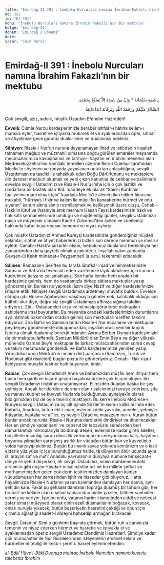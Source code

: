 ```yaml
---
title: "Emirdağ-II 391 : İnebolu Nurcuları namına İbrahim Fakazlı’nın bir mektubu"
no: 391
id: "E2-391"
konu: "İnebolu Nurcuları namına İbrahim Fakazlı’nın bir mektubu"
bolge: "Emirdağ-II"
donem: "Emirdağ 2 Dönemi"
date: 
yazar: "Said Nursî"
---
```


# Emirdağ-II 391 : İnebolu Nurcuları namına İbrahim Fakazlı’nın bir mektubu

<p class="arabic" dir="rtl" title="Meal: “Subhân Allah’ın adıyla” * “Hiçbir şey yoktur ki O'nu hamd ile tesbih etmesin” [İsrâ 17:44]">بِاسْمِهِ سُبْحَانَهُ * وَاِنْ مِنْ شَىْءٍ اِلاَّ يُسَبِّحُ بِحَمْدِهِ</p>

<p class="arabic" dir="rtl" title="Meal: “Allah’ın selâmı, rahmeti ve bereketleri, ebedî ve dâimî olarak üzerinize olsun.”">اَلسَّلاَمُ عَلَيْكُمْ وَرَحْمَةُ اللّٰهِ وَبَرَكَاتُهُ اَبَدًا دَائِمًا</p>

Çok sevgili, aziz, sıddık, müşfik Üstadım Efendim Hazretleri!

**Evvelâ**: Cümle Nurcu kardeşlerimizle beraber istifsâr-ı hâtırla selâm-ı mahsus eyler, hasret ve iştiyakla mübarek el ve ayaklarınızdan öper, sıhhat ve âfiyetinize gece gündüz dualar eder ve dualarınızı bekleriz.

**Sâniyen**: Risale-i Nur’un nuruna dayanamayan ilhad ve istibdadın inşallah tamamen mağlup ve müzmahil olmasına doğru görülen emareler meyanında mecmualarımıza kavuşmamız ve tarihçe-i hayatın en mühim meselesi olan Medresetüzzehra’nın Van’daki temelleri üzerine Reis-i Cumhur tarafından Meclis’te söylenen ve radyoda yayınlanan nutuktan anlaşıldığına, sevgili Üstadımızın da tasdiki ile tahakkuk eden Doğu Dârülfünunu ve mekteplere din dersleri mecburi okumak ve yeni çıkan kanunlar ile cebbar ve zalimlerin evvelce sevgili Üstadımızı ve Risale-i Nur’u imha için o çok lastikli ve dindarlara bir köstek olan 163. maddeye ek olarak “Said-i Kürdî’nin faaliyetine mani olmak için” kaydıyla Meclis’te alenen ilan edilen fıkrasına mukabil, "hürriyet-i fikir ve kalem ile müellifin kanaatlerine hürmet ve onu sıyanet" kanun altına alınıp resmîleşmek ve katîleşmek üzere oluşu, Cenab-ı Hakk’ın lütuf ve ihsanıyla artık merhum Hasan Feyzi kardeşimizin haklı ve hakikatli şehnamelerinde umduğu ve müjdelediği günler, sevgili Üstadımıza nasip ve müyesser olmasını Kadîr-i Zülcemal’den âcilen ve cümlemiz hakkında kabul buyurmasını temenni ve niyaz eyleriz.

Çok müşfik Üstadımız! Ahmed Kureyşî kardeşimizle gönderdiğiniz müjdeli selamlar, sıhhat ve âfiyet haberlerinizi bizleri son derece memnun ve mesrur eyledi. Cenab-ı Hakk’a şükürler olsun, İnebolumuz dualarınız berekâtıyla her zamankinden daha gayretli olmak azmindedir. İnşallah yakın zamanda Cevşen-ül Kebir münacat-ı Peygamberî (a.s.m.) tekemmül edecektir.

**Sâlisen**: Ramazan-ı Şeriften bu tarafa lütufkâr irşad ve himmetlerinizle Samsun ve Bafra’da teveccüh eden vazifemize layık olabilmek için karınca kudretince âcizane çalışmaktayız. Son hafta içinde hem oradan bir kardeşimiz gelmiş, hem de vasıtamızla birkaç zâtlara mektuplar yazıp göndermişler. Bunları ne yapmak lâzım diye Nazif ve diğer kardeşlerimizle istişare ettik. Nihayet sevgili Üstadımıza arzetmeyi muvafık bulduk. Evvelce olduğu gibi Hüsrev Ağabeyimiz vasıtasıyla göndermek, kalabalık olduğu için külfetli olur diye, doğru siz sevgili Üstadımıza affınıza sığınıp takdim ediyoruz. Zât-ı Üstadaneleri arzu ve münasip görürlerse mektupları sahiplerine irsal buyururlar. Bu meyanda oradaki kardeşlerimizin durumlarını aydınlatmak bakımından oradan gelmiş son mektuplarını leffen takdim ediyoruz. Zira Bafra ve Samsun bütün Risale-i Nur eczalarını ve mektupları peyderpey göndermekte olduğumuzdan, inşallah orası yeni bir küçük Isparta olmak dualarınız berekâtındandır. Ayrıca Berber Osman kardeşimizin de bir mektubu leffendir. Samsun Müdürü olan Emin Bey’e ve diğer yüksek mühendis Osman Bey’e mektuplar ile birkaç müracaatlarından sonra cevap ve takım mecmualar gönderildi. Ve Bafra kardeşlerimize yeniden yazıp Yirmidokuzuncu Mektub’un mühim dört parçasını (Ramazan, Turuk ve Hücumat gibi risaleleri) bugün posta ile gönderiyoruz. Cenab-ı Hak rıza-i İlahiyesine muvafık tesirler halk buyursun, âmin.

**Râbian**: Çok sevgili Üstadımız! Anne ve babamızdan müşfik hem ihtiyar hem hasta hem garib ve biçare geçen hayatınız bizlere çok hicran oluyor. Siz sevgili Üstadımızı hiçbir an unutamıyoruz. Elimizden duadan başka bir şey gelmiyor. Ancak her derdlere derman olan risalelerinizi tavsiye ederken, şifa ve manevi kudret ve kuvveti Nurlarda bulduğunuzu aynelyakîn olarak bildiğimizden biz de öyle teselli olmaktayız. Bu kerre İnebolu Medrese-i Nuriyesi sevgili Üstadımıza üç cilt içinde Sözler’in kısm-ı küllîsini ihda eder. İnebolu, Anadolu, bütün ehl-i iman, evlerimizdeki yavrular, anneler, yetmişlik ihtiyarlar, hastalar ve alîller, ey sevgili Üstad ve muazzam nur-u Kuran bütün bunlar ancak nurunla, Risale-i Nurunla derdlerini dindiriyor ve dindirecekler. Her an şimdiye kadar şeni’ ve ceberut bir tecavüzle senelerden beri damarlarımızı mikroplarıyla doldurup deşen, evlerimize kadar giren âdetler, bid’atlerle insanlığı saran dinsizlik ve komünizm cereyanlarına karşı hayatınız boyunca yılmadan çarpışmış asırlık bir vücudun bütün kan ve kuvvetini o yolda harcayıp akıttınız. Bugün bu imanlı savaş yolunda komünizm ve o kızıl ejderle yüz yüze iç içe bulunduğumuz halde, tâ dünyanın öbür ucunda aynı izi arayan saf ve muti’ Anadolu yavrularının dünyaya nümune bir şecaat-ı diniye ile şehid düşerken, âh sevgili Üstadımız, senin mahkemelerdeki arslanlar gibi coşan Haydarî-misal nârâlarınız ve bu millete şefkat ve merhametinizden gelen çok derin tesirlerinizden damlayan kanları vücudumuzun her zerresinden işitir ve hisseder gibi oluyoruz. Hatta hayalimizde Risale-i Nurlarını yazan kaleminden damlayan her damla, aynı şehidin kanı. Fakat bu şehadet damlaları toprağa düşmüş bir tohum gibi, her bir harf ve kelime olan o şehid kanlarından binler gaziler, fâtihler sünbülleri vermiş ve veriyor. İşte bu ordu, vatanın harîm-i ismetinden ciddi ve neticesi zafer olması müeyyed olarak dinin ezelî düşmanlarını boğacak, kovacak, onları nuruyla yıkacak, bütün beşeriyetin hasretini çektiği ve onun için çırpınıp ağlaştığı saadet-i dâreyni bahşedip armağan bırakacak.

Sevgili Üstadım! Seni o günlerin başında görmek, bütün ruh u canımızla temenni ve niyaz ederken hürmet ve hasretle ve iştiyakla el ve ayaklarınızdan öperiz sevgili Üstadımız Efendimiz Hazretleri. Şimdiye kadar çok müracaatlar ile Nur Risalelerinden isteyenlerin emanet selam ve hürmetlerini tebliğ ile kesb-i şeref ü hasret eylerim efendim.

*el-Bâkî Hüve’l-Bâkî*
*Duanıza muhtaç İnebolu Nurcuları namına*
*kusurlu talebeniz İbrahim*
